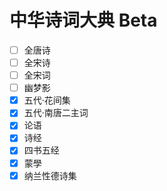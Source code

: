 # 中华诗词大典 Beta

-   [ ] 全唐诗
-   [ ] 全宋诗
-   [ ] 全宋词
-   [ ] 幽梦影
-   [x] 五代·花间集
-   [x] 五代·南唐二主词
-   [x] 论语
-   [x] 诗经
-   [x] 四书五经
-   [x] 蒙學
-   [x] 纳兰性德诗集
